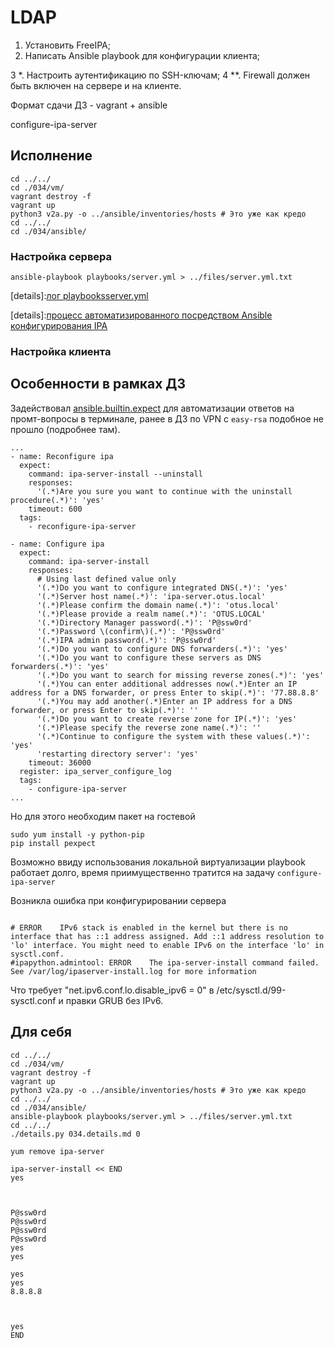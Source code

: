# LDAP

1. Установить FreeIPA;
2. Написать Ansible playbook для конфигурации клиента;

3 *. Настроить аутентификацию по SSH-ключам;
4 **. Firewall должен быть включен на сервере и на клиенте.

Формат сдачи ДЗ - vagrant + ansible

configure-ipa-server

## Исполнение

```shell
cd ../../
cd ./034/vm/
vagrant destroy -f
vagrant up
python3 v2a.py -o ../ansible/inventories/hosts # Это уже как кредо
cd ../../
cd ./034/ansible/
```

### Настройка сервера

```shell
ansible-playbook playbooks/server.yml > ../files/server.yml.txt
```

[details]:[лог playbooksserver.yml](./034/files/server.yml.txt)

[details]:[процесс автоматизированного посредством Ansible конфигурирования IPA](./034/files/ipa_server_configure_log.txt)

### Настройка клиента

## Особенности в рамках ДЗ

Задействовал [ansible.builtin.expect](https://docs.ansible.com/ansible/latest/collections/ansible/builtin/expect_module.html) для автоматизации ответов на промт-вопросы в терминале, ранее в ДЗ по VPN c `easy-rsa` подобное не прошло (подробнее там).

```properties
...
- name: Reconfigure ipa
  expect:
    command: ipa-server-install --uninstall
    responses:
      '(.*)Are you sure you want to continue with the uninstall procedure(.*)': 'yes'
    timeout: 600
  tags:
    - reconfigure-ipa-server

- name: Configure ipa
  expect:
    command: ipa-server-install
    responses:
      # Using last defined value only
      '(.*)Do you want to configure integrated DNS(.*)': 'yes'
      '(.*)Server host name(.*)': 'ipa-server.otus.local'
      '(.*)Please confirm the domain name(.*)': 'otus.local'
      '(.*)Please provide a realm name(.*)': 'OTUS.LOCAL'
      '(.*)Directory Manager password(.*)': 'P@ssw0rd'
      '(.*)Password \(confirm\)(.*)': 'P@ssw0rd'
      '(.*)IPA admin password(.*)': 'P@ssw0rd'
      '(.*)Do you want to configure DNS forwarders(.*)': 'yes'
      '(.*)Do you want to configure these servers as DNS forwarders(.*)': 'yes'
      '(.*)Do you want to search for missing reverse zones(.*)': 'yes'
      '(.*)You can enter additional addresses now(.*)Enter an IP address for a DNS forwarder, or press Enter to skip(.*)': '77.88.8.8'
      '(.*)You may add another(.*)Enter an IP address for a DNS forwarder, or press Enter to skip(.*)': ''
      '(.*)Do you want to create reverse zone for IP(.*)': 'yes'
      '(.*)Please specify the reverse zone name(.*)': ''
      '(.*)Continue to configure the system with these values(.*)': 'yes'
      'restarting directory server': 'yes'
    timeout: 36000
  register: ipa_server_configure_log
  tags:
    - configure-ipa-server
...
```

Но для этого необходим пакет на гостевой 
```shell
sudo yum install -y python-pip
pip install pexpect
```

Возможно ввиду использования локальной виртуализации playbook работает долго, время приимущественно тратится на задачу `configure-ipa-server` 

Возникла ошибка при конфигурировании сервера
```text

# ERROR    IPv6 stack is enabled in the kernel but there is no interface that has ::1 address assigned. Add ::1 address resolution to 'lo' interface. You might need to enable IPv6 on the interface 'lo' in sysctl.conf.
#ipapython.admintool: ERROR    The ipa-server-install command failed. See /var/log/ipaserver-install.log for more information

```
Что требует "net.ipv6.conf.lo.disable_ipv6 = 0"  в /etc/sysctl.d/99-sysctl.conf и правки GRUB без IPv6.

## Для себя

```shell
cd ../../
cd ./034/vm/
vagrant destroy -f
vagrant up
python3 v2a.py -o ../ansible/inventories/hosts # Это уже как кредо
cd ../../
cd ./034/ansible/
ansible-playbook playbooks/server.yml > ../files/server.yml.txt
cd ../../
./details.py 034.details.md 0

```

```shell
yum remove ipa-server

ipa-server-install << END
yes



P@ssw0rd
P@ssw0rd
P@ssw0rd
P@ssw0rd
yes
yes

yes
yes
8.8.8.8



yes
END
```
